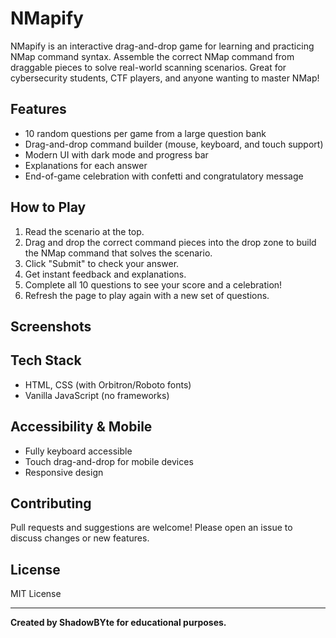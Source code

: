 # NMapify

NMapify is an interactive drag-and-drop game for learning and practicing NMap command syntax. Assemble the correct NMap command from draggable pieces to solve real-world scanning scenarios. Great for cybersecurity students, CTF players, and anyone wanting to master NMap!

## Features
- 10 random questions per game from a large question bank
- Drag-and-drop command builder (mouse, keyboard, and touch support)
- Modern UI with dark mode and progress bar
- Explanations for each answer
- End-of-game celebration with confetti and congratulatory message

## How to Play
1. Read the scenario at the top.
2. Drag and drop the correct command pieces into the drop zone to build the NMap command that solves the scenario.
3. Click "Submit" to check your answer.
4. Get instant feedback and explanations.
5. Complete all 10 questions to see your score and a celebration!
6. Refresh the page to play again with a new set of questions.

## Screenshots
<!-- Add screenshots here if desired -->

## Tech Stack
- HTML, CSS (with Orbitron/Roboto fonts)
- Vanilla JavaScript (no frameworks)

## Accessibility & Mobile
- Fully keyboard accessible
- Touch drag-and-drop for mobile devices
- Responsive design

## Contributing
Pull requests and suggestions are welcome! Please open an issue to discuss changes or new features.

## License
MIT License

---

**Created by ShadowBYte for educational purposes.** 